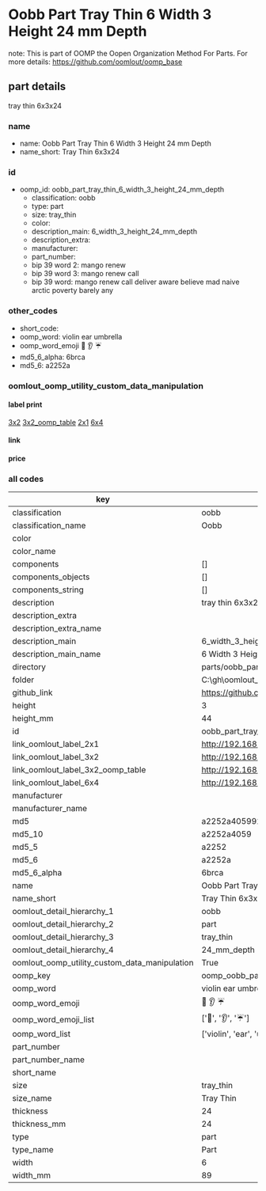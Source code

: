 # Oobb Part Tray Thin 6 Width 3 Height 24 mm Depth  

note: This is part of OOMP the Oopen Organization Method For Parts. For more details: https://github.com/oomlout/oomp_base

##  part details
  



tray thin 6x3x24



### name
* name: Oobb Part Tray Thin 6 Width 3 Height 24 mm Depth
* name_short: Tray Thin 6x3x24 
### id
* oomp_id: oobb_part_tray_thin_6_width_3_height_24_mm_depth
  * classification: oobb
  * type: part
  * size: tray_thin
  * color: 
  * description_main: 6_width_3_height_24_mm_depth
  * description_extra: 
  * manufacturer: 
  * part_number: 
  * bip 39 word 2: mango renew
  * bip 39 word 3: mango renew call
  * bip 39 word: mango renew call deliver aware believe mad naive arctic poverty barely any

### other_codes
* short_code: 
* oomp_word: violin ear umbrella
* oomp_word_emoji :violin: :ear: :umbrella:
* md5_6_alpha: 6brca
* md5_6: a2252a






### oomlout_oomp_utility_custom_data_manipulation
#### label print
[3x2](http://192.168.1.245:1112/?label=oomp%206brca)
[3x2_oomp_table](http://192.168.1.108:1112/?label=oomp%206brca)
[2x1](http://192.168.1.242:1112/?label=oomp%206brca)
[6x4](http://192.168.1.55:1112/?label=oomp%206brca)    

#### link

                              

#### price







### all codes 
| key | value |  
| --- | --- |  
| classification | oobb |  
| classification_name | Oobb |  
| color |  |  
| color_name |  |  
| components | [] |  
| components_objects | [] |  
| components_string | [] |  
| description | tray thin 6x3x24 |  
| description_extra |  |  
| description_extra_name |  |  
| description_main | 6_width_3_height_24_mm_depth |  
| description_main_name | 6 Width 3 Height 24 mm Depth |  
| directory | parts/oobb_part_tray_thin_6_width_3_height_24_mm_depth |  
| folder | C:\gh\oomlout_oobb_version_4_generated_parts\things\oobb_part_tray_thin_6_width_3_height_24_mm_depth |  
| github_link | https://github.com/oomlout/oomlout_oomp_part_src/tree/main/parts/oobb_part_tray_thin_6_width_3_height_24_mm_depth |  
| height | 3 |  
| height_mm | 44 |  
| id | oobb_part_tray_thin_6_width_3_height_24_mm_depth |  
| link_oomlout_label_2x1 | http://192.168.1.242:1112/?label=oomp%206brca |  
| link_oomlout_label_3x2 | http://192.168.1.245:1112/?label=oomp%206brca |  
| link_oomlout_label_3x2_oomp_table | http://192.168.1.108:1112/?label=oomp%206brca |  
| link_oomlout_label_6x4 | http://192.168.1.55:1112/?label=oomp%206brca |  
| manufacturer |  |  
| manufacturer_name |  |  
| md5 | a2252a405992b0b4528823a040ed8c39 |  
| md5_10 | a2252a4059 |  
| md5_5 | a2252 |  
| md5_6 | a2252a |  
| md5_6_alpha | 6brca |  
| name | Oobb Part Tray Thin 6 Width 3 Height 24 mm Depth |  
| name_short | Tray Thin 6x3x24  |  
| oomlout_detail_hierarchy_1 | oobb |  
| oomlout_detail_hierarchy_2 | part |  
| oomlout_detail_hierarchy_3 | tray_thin |  
| oomlout_detail_hierarchy_4 | 24_mm_depth |  
| oomlout_oomp_utility_custom_data_manipulation | True |  
| oomp_key | oomp_oobb_part_tray_thin_6_width_3_height_24_mm_depth |  
| oomp_word | violin ear umbrella |  
| oomp_word_emoji | :violin: :ear: :umbrella: |  
| oomp_word_emoji_list | [':violin:', ':ear:', ':umbrella:'] |  
| oomp_word_list | ['violin', 'ear', 'umbrella'] |  
| part_number |  |  
| part_number_name |  |  
| short_name |  |  
| size | tray_thin |  
| size_name | Tray Thin |  
| thickness | 24 |  
| thickness_mm | 24 |  
| type | part |  
| type_name | Part |  
| width | 6 |  
| width_mm | 89 |  

